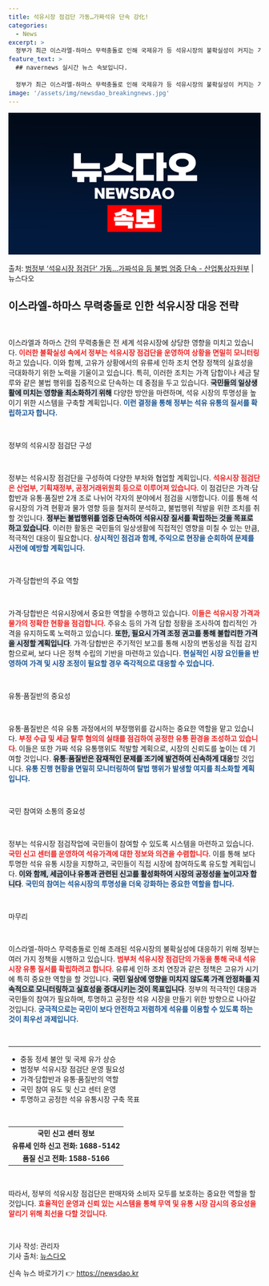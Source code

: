 ```yaml
---
title: 석유시장 점검단 가동…가짜석유 단속 강化!
categories:
  - News
excerpt: >
  정부가 최근 이스라엘-하마스 무력충돌로 인해 국제유가 등 석유시장의 불확실성이 커지는 가운데 범부처 석유시장…
feature_text: >
  ## navernews 실시간 뉴스 속보입니다.

  정부가 최근 이스라엘-하마스 무력충돌로 인해 국제유가 등 석유시장의 불확실성이 커지는 가운데 범부처 석유시장…
image: '/assets/img/newsdao_breakingnews.jpg'
---
```


![뉴스다오 속보](/assets/img/newsdao_breakingnews.jpg)

<p>출처: <a href="https://newsdao.kr/2286" rel="dofollow">범정부 ‘석유시장 점검단’ 가동…가짜석유 등 불법 엄중 단속 - 산업통상자원부</a> | 뉴스다오</p>

<h2 data-ke-size="size26">이스라엘-하마스 무력충돌로 인한 석유시장 대응 전략</h2>

<p data-ke-size="size16">&nbsp;</p>

이스라엘과 하마스 간의 무력충돌은 전 세계 석유시장에 상당한 영향을 미치고 있습니다. <b><span style="color: #ee2323;">이러한 불확실성 속에서 정부는 석유시장 점검단을 운영하여 상황을 면밀히 모니터링</span></b>하고 있습니다. 이와 함께, 고유가 상황에서의 유류세 인하 조치 연장 정책의 실효성을 극대화하기 위한 노력을 기울이고 있습니다. 특히, 이러한 조치는 가격 담합이나 세금 탈루와 같은 불법 행위를 집중적으로 단속하는 데 중점을 두고 있습니다. <b><span style="background-color: #21538527;">국민들의 일상생활에 미치는 영향을 최소화하기 위해</span></b> 다양한 방안을 마련하며, 석유 시장의 투명성을 높이기 위한 시스템을 구축할 계획입니다. <b><span style="color: #1a5490;">이런 결정을 통해 정부는 석유 유통의 질서를 확립하고자 합니다.</span></b>

<p data-ke-size="size16">&nbsp;</p>

정부의 석유시장 점검단 구성

<p data-ke-size="size16">&nbsp;</p>

정부는 석유시장 점검단을 구성하여 다양한 부처와 협업할 계획입니다. <b><span style="color: #ee2323;">석유시장 점검단은 산업부, 기획재정부, 공정거래위원회 등으로 이루어져 있습니다</span></b>. 이 점검단은 가격·담합반과 유통·품질반 2개 조로 나뉘어 각자의 분야에서 점검을 시행합니다. 이를 통해 석유시장의 가격 현황과 물가 영향 등을 철저히 분석하고, 불법행위 적발을 위한 조치를 취할 것입니다. <b><span style="background-color: #21538527;">정부는 불법행위를 엄중 단속하여 석유시장 질서를 확립하는 것을 목표로 하고 있습니다</span></b>. 이러한 활동은 국민들의 일상생활에 직접적인 영향을 미칠 수 있는 만큼, 적극적인 대응이 필요합니다. <b><span style="color: #1a5490;">상시적인 점검과 함께, 주익으로 현장을 순회하여 문제를 사전에 예방할 계획입니다.</span></b>

<p data-ke-size="size16">&nbsp;</p>

가격·담합반의 주요 역할

<p data-ke-size="size16">&nbsp;</p>

가격·담합반은 석유시장에서 중요한 역할을 수행하고 있습니다. <b><span style="color: #ee2323;">이들은 석유시장 가격과 물가의 정확한 현황을 점검합니다</span></b>. 주유소 등의 가격 담합 정황을 조사하여 합리적인 가격을 유지하도록 노력하고 있습니다. <b><span style="background-color: #21538527;">또한, 필요시 가격 조정 권고를 통해 불합리한 가격을 시정할 계획입니다</span></b>. 가격·담합반은 주기적인 보고를 통해 시장의 변동성을 직접 감지함으로써, 보다 나은 정책 수립의 기반을 마련하고 있습니다. <b><span style="color: #1a5490;">현실적인 시장 요인들을 반영하여 가격 및 시장 조정이 필요할 경우 즉각적으로 대응할 수 있습니다.</span></b>

<p data-ke-size="size16">&nbsp;</p>

유통·품질반의 중요성

<p data-ke-size="size16">&nbsp;</p>

유통·품질반은 석유 유통 과정에서의 부정행위를 감시하는 중요한 역할을 맡고 있습니다. <b><span style="color: #ee2323;">부정 수급 및 세금 탈루 혐의의 실태를 점검하여 공정한 유통 환경을 조성하고 있습니다</span></b>. 이들은 또한 가짜 석유 유통행위도 적발할 계획으로, 시장의 신뢰도를 높이는 데 기여할 것입니다. <b><span style="background-color: #21538527;">유통·품질반은 잠재적인 문제를 조기에 발견하여 신속하게 대응</span></b>할 것입니다. <b><span style="color: #1a5490;">유통 진행 현황을 면밀히 모니터링하여 탈법 행위가 발생할 여지를 최소화할 계획입니다.</span></b>

<p data-ke-size="size16">&nbsp;</p>

국민 참여와 소통의 중요성

<p data-ke-size="size16">&nbsp;</p>

정부는 석유시장 점검작업에 국민들이 참여할 수 있도록 시스템을 마련하고 있습니다. <b><span style="color: #ee2323;">국민 신고 센터를 운영하여 석유가격에 대한 정보와 의견을 수렴합니다</span></b>. 이를 통해 보다 투명한 석유 유통 시장을 지향하고, 국민들이 직접 시장에 참여하도록 유도할 계획입니다. <b><span style="background-color: #21538527;">이와 함께, 세금이나 유통과 관련된 신고를 활성화하여 시장의 공정성을 높이고자 합니다</span></b>. <b><span style="color: #1a5490;">국민의 참여는 석유시장의 투명성을 더욱 강화하는 중요한 역할을 합니다.</span></b>

<p data-ke-size="size16">&nbsp;</p>

마무리

<p data-ke-size="size16">&nbsp;</p>

이스라엘-하마스 무력충돌로 인해 초래된 석유시장의 불확실성에 대응하기 위해 정부는 여러 가지 정책을 시행하고 있습니다. <b><span style="color: #ee2323;">범부처 석유시장 점검단의 가동을 통해 국내 석유시장 유통 질서를 확립하려고 합니다</span></b>. 유류세 인하 조치 연장과 같은 정책은 고유가 시기에 특히 중요한 역할을 할 것입니다. <b><span style="background-color: #21538527;">국민 일상에 영향을 미치지 않도록 가격 안정화를 지속적으로 모니터링하고 실효성을 증대시키는 것이 목표입니다</span></b>. 정부의 적극적인 대응과 국민들의 참여가 필요하며, 투명하고 공정한 석유 시장을 만들기 위한 방향으로 나아갈 것입니다. <b><span style="color: #1a5490;">궁극적으로는 국민이 보다 안전하고 저렴하게 석유를 이용할 수 있도록 하는 것이 최우선 과제입니다.</span></b>

<p data-ke-size="size16">&nbsp;</p>

<hr>

<ul>
    <li>중동 정세 불안 및 국제 유가 상승</li>
    <li>범정부 석유시장 점검단 운영 필요성</li>
    <li>가격·담합반과 유통·품질반의 역할</li>
    <li>국민 참여 유도 및 신고 센터 운영</li>
    <li>투명하고 공정한 석유 유통시장 구축 목표</li>
</ul>

<p data-ke-size="size16">&nbsp;</p>

<table>
    <tr>
        <td style="text-align: center; height: 17px;"><b>국민 신고 센터 정보</b></td>
    </tr>
    <tr>
        <td style="text-align: center; height: 17px;"><b>유류세 인하 신고 전화: 1688-5142</b></td>
    </tr>
    <tr>
        <td style="text-align: center; height: 17px;"><b>품질 신고 전화: 1588-5166</b></td>
    </tr>
</table>

<p data-ke-size="size16">&nbsp;</p>

따라서, 정부의 석유시장 점검단은 판매자와 소비자 모두를 보호하는 중요한 역할을 할 것입니다. <b><span style="color: #ee2323;">효율적인 운영과 신뢰 있는 시스템을 통해 무역 및 유통 시장 감시의 중요성을 알리기 위해 최선을 다할 것입니다</span></b>. 

<p data-ke-size="size16">&nbsp;</p>

기사 작성: 관리자  
기사 출처: <a href="https://newsdao.kr/2286">뉴스다오</a> 

신속 뉴스 바로가기 👉 <a href="https://newsdao.kr" rel="dofollow">https://newsdao.kr</a>


